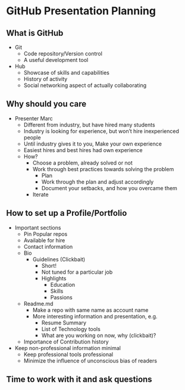 # GitHub Presentation Planning

## What is GitHub
- Git
  - Code repository/Version control
  - A useful development tool
- Hub
  - Showcase of skills and capabilities
  - History of activity
  - Social networking aspect of actually collaborating
## Why should you care
- Presenter Marc
  - Different from industry, but have hired many students
  - Industry is looking for experience, but won’t hire inexperienced people
  - Until industry gives it to you, Make your own experience
  - Easiest hires and best hires had own experience
  - How?
    - Choose a problem, already solved or not
    - Work through best practices towards solving the problem
      - Plan
      - Work through the plan and adjust accordingly
      - Document your setbacks, and how you overcame them
    - Iterate
## How to set up a Profile/Portfolio
- Important sections
  - Pin Popular repos
  - Available for hire
  - Contact information
  - Bio
    - Guidelines (Clickbait)
      - Short!
      - Not tuned for a particular job
      - Highlights
        - Education
        - Skills
        - Passions
  - Readme.md
    - Make a repo with same name as account name
    - More interesting information and presentation, e.g.
      - Resume Summary
      - List of Technology tools
      - What are you working on now, why (clickbait)?
  - Importance of Contribution history
- Keep non-professional information minimal
  - Keep professional tools professional
  - Minimize the influence of unconscious bias of readers
## Time to work with it and ask questions
